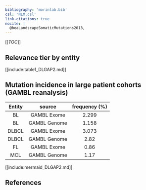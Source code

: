 ```yaml
---
bibliography: 'morinlab.bib'
csl: 'NLM.csl'
link-citations: true
nocite: |
  @beaLandscapeSomaticMutations2013, 
---
```


[[_TOC_]]




## Relevance tier by entity

[[include:table1_DLGAP2.md]]


## Mutation incidence in large patient cohorts (GAMBL reanalysis)

|Entity|source |frequency (%)|
|:------:|:----:|:----:|
|BL|GAMBL Exome |2.299 |
|BL|GAMBL Genome |1.158 |
|DLBCL|GAMBL Exome |3.073 |
|DLBCL|GAMBL Genome |2.82 |
|FL|GAMBL Exome |0.86 |
|MCL|GAMBL Genome |1.17 |


[[include:mermaid_DLGAP2.md]]

## References


